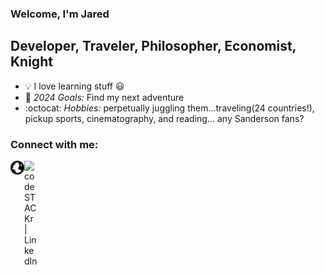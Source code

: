 ### Welcome, I'm Jared 

## Developer, Traveler, Philosopher, Economist, Knight
- :bulb: I love learning stuff  :smiley:
- :raised_hands: *2024 Goals:* Find my next adventure
- :octocat: *Hobbies:* perpetually juggling them...traveling(24 countries!), pickup sports, cinematography, and reading... any Sanderson fans?

### Connect with me:

[<img align="left" alt="codeSTACKr.com" width="22px" src="https://raw.githubusercontent.com/iconic/open-iconic/master/svg/globe.svg" />][website]
[<img align="left" alt="codeSTACKr | LinkedIn" width="22px" src="https://cdn.jsdelivr.net/npm/simple-icons@v3/icons/linkedin.svg" />][linkedin]


[website]: https://www.jaredar.com/

[linkedin]: https://www.linkedin.com/in/jared-rothenberg


